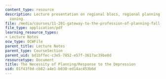 ```yaml
---
content_type: resource
description: Lecture presentation on regional blocs, regional planning, and legal
  zoning.
file: /media/courses/11-201-gateway-to-the-profession-of-planning-fall-2010/01f43f0dcb82a4e1b030ed14ac453b6d_MIT11_201F10_ses8_slides.pdf
file_type: application/pdf
learning_resource_types:
- Lecture Notes
ocw_type: OCWFile
parent_title: Lecture Notes
parent_type: CourseSection
parent_uid: bd1bffec-c3e5-7852-e57f-3617ac39be0d
resourcetype: Document
title: The Necessity of Planning/Response to the Depression
uid: 01f43f0d-cb82-a4e1-b030-ed14ac453b6d
---
```

